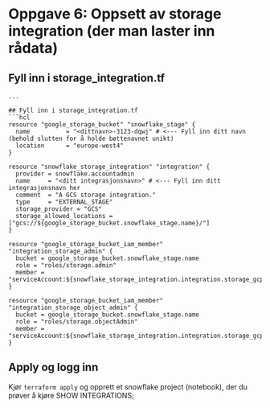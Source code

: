 # Oppgave 6: Oppsett av storage integration (der man laster inn rådata)

## Fyll inn i storage_integration.tf
```hcl
...

## Fyll inn i storage_integration.tf
```hcl
resource "google_storage_bucket" "snowflake_stage" {
  name          = "<dittnavn>-3123-dqwj" # <--- Fyll inn ditt navn (behold slutten for å holde bøttenavnet unikt)
  location      = "europe-west4"
}

resource "snowflake_storage_integration" "integration" {
  provider = snowflake.accountadmin
  name     = "<ditt integrasjonsnavn>" # <--- Fyll inn ditt integrasjonsnavn her
  comment  = "A GCS storage integration."
  type     = "EXTERNAL_STAGE"
  storage_provider = "GCS"
  storage_allowed_locations = ["gcs://${google_storage_bucket.snowflake_stage.name}/"]
}

resource "google_storage_bucket_iam_member" "integration_storage_admin" {
  bucket = google_storage_bucket.snowflake_stage.name
  role = "roles/storage.admin"
  member = "serviceAccount:${snowflake_storage_integration.integration.storage_gcp_service_account}"
}

resource "google_storage_bucket_iam_member" "integration_storage_object_admin" {
  bucket = google_storage_bucket.snowflake_stage.name
  role = "roles/storage.objectAdmin"
  member = "serviceAccount:${snowflake_storage_integration.integration.storage_gcp_service_account}"
}
```

## Apply og logg inn
Kjør `terraform apply` og opprett et snowflake project (notebook), der du prøver å kjøre SHOW INTEGRATIONS;
